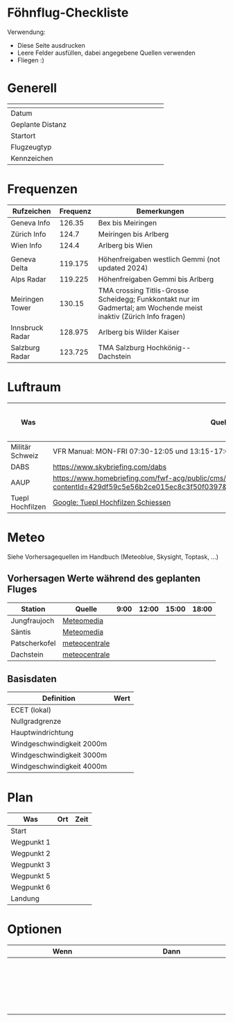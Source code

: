 # Föhnflug-Checkliste

Verwendung:
* Diese Seite ausdrucken
* Leere Felder ausfüllen, dabei angegebene Quellen verwenden
* Fliegen :)

# Generell

|   |<img width=200>|
|---|---|
|Datum||
|Geplante Distanz||
|Startort||
|Flugzeugtyp||
|Kennzeichen||



# Frequenzen

|Rufzeichen|Frequenz|Bemerkungen|
|---|---|---|
|Geneva Info|126.35|Bex bis Meiringen|
|Zürich Info|124.7|Meiringen bis Arlberg|
|Wien Info|124.4|Arlberg bis Wien|
| | | |
|Geneva Delta|119.175|Höhenfreigaben westlich Gemmi (not updated 2024)|
|Alps Radar|119.225|Höhenfreigaben Gemmi bis Arlberg|
|Meiringen Tower|130.15|TMA crossing Titlis-Grosse Scheidegg; Funkkontakt nur im Gadmertal; am Wochende meist inaktiv (Zürich Info fragen)|
|Innsbruck Radar|128.975|Arlberg bis Wilder Kaiser|
|Salzburg Radar|123.725|TMA Salzburg Hochkönig--Dachstein|

# Luftraum

|Was|Quelle|Status während des Fluges|
|---|---|---|
|Militär Schweiz|VFR Manual: MON-FRI 07:30-12:05 und 13:15-17:05 Lokalzeit + NOTAM||
|DABS|<https://www.skybriefing.com/dabs>||
|AAUP|<https://www.homebriefing.com/fwf-acg/public/cms/cmscontent.faces?contentId=429df59c5e56b2ce015ec8c3f50f0397&menuId=429df59c5e56b2ce015ec8c3f50f0397>|
|Tuepl Hochfilzen|[Google: Tuepl Hochfilzen Schiessen](https://www.google.com/search?q=tuepl+hochfilzen+schiessen)||

# Meteo

Siehe Vorhersagequellen im Handbuch (Meteoblue, Skysight, Toptask, ...)

## Vorhersagen Werte während des geplanten Fluges

|Station|Quelle|9:00|12:00|15:00|18:00|
|---|---|---|---|---|---|
|Jungfraujoch|[Meteomedia](http://wetterstationen.meteomedia.de/station=067300&wahl=vorhersage)|||||
|Säntis|[Meteomedia](http://wetterstationen.meteomedia.ch/station=066800&wahl=vorhersage)|||||
|Patscherkofel|[meteocentrale](http://www.meteocentrale.ch/de/europa/oesterreich/wetter-patscherkofel/details/S111260/)|||||
|Dachstein|[meteocentrale](http://www.meteocentrale.ch/de/europa/frankreich/wetter-dachstein/details/N-2041167/)|||||


## Basisdaten

|Definition|Wert|
|---|---|
|ECET (lokal)||
|Nullgradgrenze||
|Hauptwindrichtung||
|Windgeschwindigkeit 2000m||
|Windgeschwindigkeit 3000m||
|Windgeschwindigkeit 4000m||

# Plan

|Was|Ort|Zeit|
|---|---|---|
|Start|||
|Wegpunkt 1|||
|Wegpunkt 2|||
|Wegpunkt 3|||
|Wegpunkt 5|||
|Wegpunkt 6|||
|Landung|||

# Optionen

|Wenn <img width=300>|Dann <img width=300>|
|---|---|
|&nbsp; | |
|&nbsp; | |
|&nbsp; | |
|&nbsp; | |
|&nbsp; | |
